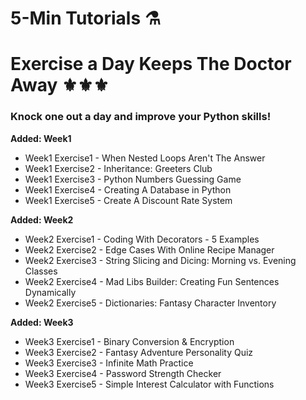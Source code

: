 # 5-Min Tutorials ⚗️

# Exercise a Day Keeps The Doctor Away ⚜️⚜️⚜️

### Knock one out a day and improve your Python skills!
**Added: Week1**
- Week1 Exercise1 - When Nested Loops Aren't The Answer
- Week1 Exercise2 - Inheritance: Greeters Club
- Week1 Exercise3 - Python Numbers Guessing Game
- Week1 Exercise4 - Creating A Database in Python
- Week1 Exercise5 - Create A Discount Rate System

**Added: Week2**
- Week2 Exercise1 - Coding With Decorators - 5 Examples
- Week2 Exercise2 - Edge Cases With Online Recipe Manager
- Week2 Exercise3 - String Slicing and Dicing: Morning vs. Evening Classes
- Week2 Exercise4 - Mad Libs Builder: Creating Fun Sentences Dynamically
- Week2 Exercise5 - Dictionaries: Fantasy Character Inventory

**Added: Week3**
- Week3 Exercise1 - Binary Conversion & Encryption
- Week3 Exercise2 - Fantasy Adventure Personality Quiz
- Week3 Exercise3 - Infinite Math Practice
- Week3 Exercise4 - Password Strength Checker
- Week3 Exercise5 - Simple Interest Calculator with Functions